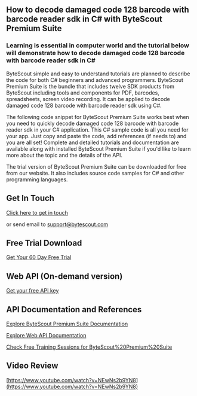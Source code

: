 ## How to decode damaged code 128 barcode with barcode reader sdk in C# with ByteScout Premium Suite

### Learning is essential in computer world and the tutorial below will demonstrate how to decode damaged code 128 barcode with barcode reader sdk in C#

ByteScout simple and easy to understand tutorials are planned to describe the code for both C# beginners and advanced programmers. ByteScout Premium Suite is the bundle that includes twelve SDK products from ByteScout including tools and components for PDF, barcodes, spreadsheets, screen video recording. It can be applied to decode damaged code 128 barcode with barcode reader sdk using C#.

The following code snippet for ByteScout Premium Suite works best when you need to quickly decode damaged code 128 barcode with barcode reader sdk in your C# application. This C# sample code is all you need for your app. Just copy and paste the code, add references (if needs to) and you are all set! Complete and detailed tutorials and documentation are available along with installed ByteScout Premium Suite if you'd like to learn more about the topic and the details of the API.

The trial version of ByteScout Premium Suite can be downloaded for free from our website. It also includes source code samples for C# and other programming languages.

## Get In Touch

[Click here to get in touch](https://bytescout.zendesk.com/hc/en-us/requests/new?subject=ByteScout%20Premium%20Suite%20Question)

or send email to [support@bytescout.com](mailto:support@bytescout.com?subject=ByteScout%20Premium%20Suite%20Question) 

## Free Trial Download

[Get Your 60 Day Free Trial](https://bytescout.com/download/web-installer?utm_source=github-readme)

## Web API (On-demand version)

[Get your free API key](https://pdf.co/documentation/api?utm_source=github-readme)

## API Documentation and References

[Explore ByteScout Premium Suite Documentation](https://bytescout.com/documentation/index.html?utm_source=github-readme)

[Explore Web API Documentation](https://pdf.co/documentation/api?utm_source=github-readme)

[Check Free Training Sessions for ByteScout%20Premium%20Suite](https://academy.bytescout.com/)

## Video Review

[https://www.youtube.com/watch?v=NEwNs2b9YN8](https://www.youtube.com/watch?v=NEwNs2b9YN8)